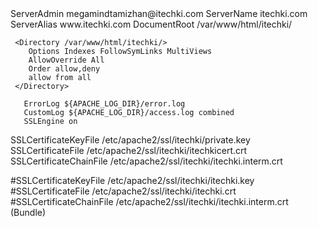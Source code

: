 <IfModule mod_ssl.c>
<VirtualHost *:443>
         ServerAdmin megamindtamizhan@itechki.com
         ServerName itechki.com
         ServerAlias www.itechki.com
         DocumentRoot /var/www/html/itechki/

     <Directory /var/www/html/itechki/>
        Options Indexes FollowSymLinks MultiViews
        AllowOverride All
        Order allow,deny
        allow from all
     </Directory>

       ErrorLog ${APACHE_LOG_DIR}/error.log
       CustomLog ${APACHE_LOG_DIR}/access.log combined
       SSLEngine on

SSLCertificateKeyFile /etc/apache2/ssl/itechki/private.key
SSLCertificateFile /etc/apache2/ssl/itechki/itechkicert.crt
SSLCertificateChainFile /etc/apache2/ssl/itechki/itechki.interm.crt


#SSLCertificateKeyFile /etc/apache2/ssl/itechki/itechki.key
#SSLCertificateFile /etc/apache2/ssl/itechki/itechki.crt
#SSLCertificateChainFile /etc/apache2/ssl/itechki/itechki.interm.crt (Bundle)


</VirtualHost>
</IfModule>
